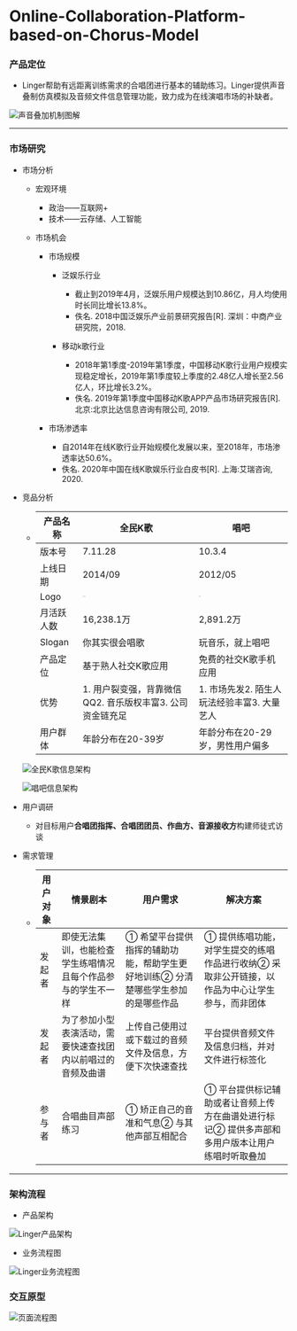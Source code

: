 # Online-Collaboration-Platform-based-on-Chorus-Model

### 产品定位

-  Linger帮助有远距离训练需求的合唱团进行基本的辅助练习。Linger提供声音叠制仿真模拟及音频文件信息管理功能，致力成为在线演唱市场的补缺者。 

![声音叠加机制图解](https://github.com/yvonnelxq/Online-Collaboration-Platform-based-on-Chorus-Model/blob/main/relatedImages/Linger/%E5%A3%B0%E9%9F%B3%E5%8F%A0%E5%8A%A0%E6%9C%BA%E5%88%B6%E5%9B%BE%E8%A7%A3.jpg)

------



### 市场研究

- 市场分析

  - 宏观环境

    - 政治——互联网+
    - 技术——云存储、人工智能

  - 市场机会

    - 市场规模

      - 泛娱乐行业
        - 截止到2019年4月，泛娱乐用户规模达到10.86亿，月人均使用时长同比增长13.8%。
        - 佚名. 2018中国泛娱乐产业前景研究报告[R]. 深圳：中商产业研究院，2018.

      - 移动k歌行业
        - 2018年第1季度-2019年第1季度，中国移动K歌行业用户规模实现稳定增长，2019年第1季度较上季度的2.48亿人增长至2.56亿人，环比增长3.2%。
        - 佚名. 2019年第1季度中国移动K歌APP产品市场研究报告[R]. 北京:北京比达信息咨询有限公司, 2019.

    - 市场渗透率

      - 自2014年在线K歌行业开始规模化发展以来，至2018年，市场渗透率达50.6%。
      - 佚名. 2020年中国在线K歌娱乐行业白皮书[R]. 上海:艾瑞咨询, 2020.

- 竞品分析

  - | 产品名称   | 全民K歌                                                      | 唱吧                                                         |
    | ---------- | ------------------------------------------------------------ | ------------------------------------------------------------ |
    | 版本号     | 7.11.28                                                      | 10.3.4                                                       |
    | 上线日期   | 2014/09                                                      | 2012/05                                                      |
    | Logo       | <img src="https://github.com/yvonnelxq/Online-Collaboration-Platform-based-on-Chorus-Model/blob/main/relatedImages/%E7%AB%9E%E5%93%81%E5%88%86%E6%9E%90/%E5%85%A8%E6%B0%91K%E6%AD%8Clogo.jpg" alt="全民K歌logo" style="zoom:5%;" /> | <img src="https://github.com/yvonnelxq/Online-Collaboration-Platform-based-on-Chorus-Model/blob/main/relatedImages/%E7%AB%9E%E5%93%81%E5%88%86%E6%9E%90/%E5%94%B1%E5%90%A7logo.jpg" alt="唱吧logo" style="zoom:5%;" /> |
    | 月活跃人数 | 16,238.1万                                                   | 2,891.2万                                                    |
    | Slogan     | 你其实很会唱歌                                               | 玩音乐，就上唱吧                                             |
    | 产品定位   | 基于熟人社交K歌应用                                          | 免费的社交K歌手机应用                                        |
    | 优势       | 1. 用户裂变强，背靠微信QQ2. 音乐版权丰富3. 公司资金链充足    | 1. 市场先发2. 陌生人玩法经验丰富3. 大量艺人                  |
    | 用户群体   | 年龄分布在20-39岁                                            | 年龄分布在20-29岁，男性用户偏多                              |

  

  ![全民K歌信息架构](https://github.com/yvonnelxq/Online-Collaboration-Platform-based-on-Chorus-Model/blob/main/relatedImages/%E7%AB%9E%E5%93%81%E5%88%86%E6%9E%90/%E5%85%A8%E6%B0%91K%E6%AD%8C%E4%BF%A1%E6%81%AF%E6%9E%B6%E6%9E%84.png)

  ![唱吧信息架构](https://github.com/yvonnelxq/Online-Collaboration-Platform-based-on-Chorus-Model/blob/main/relatedImages/%E7%AB%9E%E5%93%81%E5%88%86%E6%9E%90/%E5%94%B1%E5%90%A7%E4%BF%A1%E6%81%AF%E6%9E%B6%E6%9E%84.png)

- 用户调研

  - 对目标用户**合唱团指挥、合唱团团员、作曲方、音源接收方**构建师徒式访谈

- 需求管理

  - | 用户对象 | 情景剧本                                                     | 用户需求                                                     | 解决方案                                                     |
    | -------- | ------------------------------------------------------------ | ------------------------------------------------------------ | ------------------------------------------------------------ |
    | 发起者   | 即使无法集训，也能检查学生练唱情况且每个作品参与的学生不一样 | ① 希望平台提供指挥的辅助功能，帮助学生更好地训练② 分清楚哪些学生参加的是哪些作品 | ① 提供练唱功能，对学生提交的练唱作品进行收纳② 采取非公开链接，以作品为中心让学生参与，而非团体 |
    | 发起者   | 为了参加小型表演活动，需要快速查找团内以前唱过的音频及曲谱   | 上传自己使用过或下载过的音频文件及信息，方便下次快速查找     | 平台提供音频文件及信息归档，并对文件进行标签化               |
    | 参与者   | 合唱曲目声部练习                                             | ① 矫正自己的音准和气息② 与其他声部互相配合                   | ① 平台提供标记辅助或者让音频上传方在曲谱处进行标记② 提供多声部和多用户版本让用户练唱时听取叠加 |

------



### 架构流程

- 产品架构

![Linger产品架构](https://github.com/yvonnelxq/Online-Collaboration-Platform-based-on-Chorus-Model/blob/main/relatedImages/Linger/%E4%BF%A1%E6%81%AF%E6%9E%B6%E6%9E%84.png)

- 业务流程图

![Linger业务流程图](https://github.com/yvonnelxq/Online-Collaboration-Platform-based-on-Chorus-Model/blob/main/relatedImages/Linger/%E4%B8%9A%E5%8A%A1%E6%B5%81%E7%A8%8B%E5%9B%BE.png)

### 交互原型

![页面流程图](https://github.com/yvonnelxq/Online-Collaboration-Platform-based-on-Chorus-Model/blob/main/relatedImages/Linger/%E9%A1%B5%E9%9D%A2%E6%B5%81%E7%A8%8B%E5%9B%BE.png)
